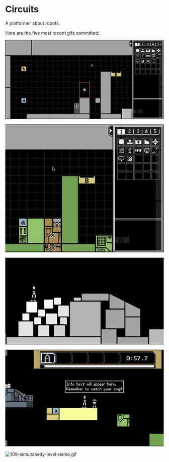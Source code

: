 # Circuits
A platformer about robots.

Here are the five most recent gifs committed:

![113-kill-zones.gif](gifs/113-kill-zones.gif?raw=true "113-kill-zones")

![112-false-blocks-in-editor.gif](gifs/112-false-blocks-in-editor.gif?raw=true "112-false-blocks-in-editor")

![111-false-blocks.gif](gifs/111-false-blocks.gif?raw=true "111-false-blocks")

![110-dialog-zooming.gif](gifs/110-dialog-zooming.gif?raw=true "110-dialog-zooming")

![109-simultaneity-level-demo.gif](gifs/109-simultaneity-level-demo.gif?raw=true "109-simultaneity-level-demo")
